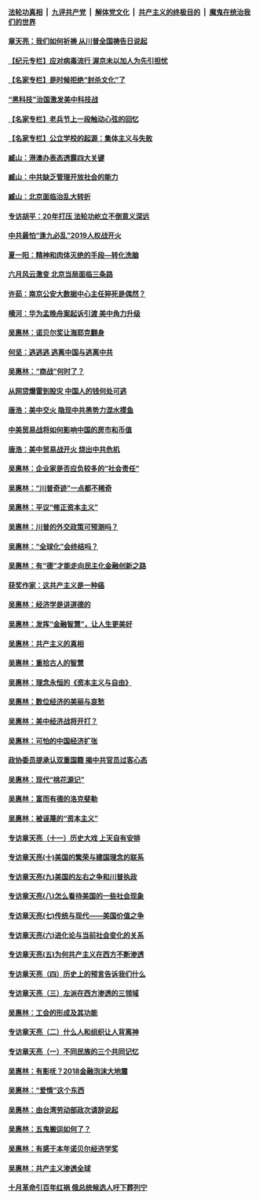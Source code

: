 

####  [法轮功真相](../../../../basic/blob/master/README.md?t=07082231) &nbsp;|&nbsp; [九评共产党](../../../../9ping.md/blob/master/README.md?t=07082231) &nbsp;|&nbsp; [解体党文化](../../../../jtdwh.md/blob/master/README.md?t=07082231)  &nbsp;|&nbsp; [共产主义的终极目的](../../../../gczydzjmd.md/blob/master/README.md?t=07082231) &nbsp;|&nbsp; [魔鬼在统治我们的世界](../../../../mgztzwmdsj.md/blob/master/README.md?t=07082231) 

#### [章天亮：我们如何祈祷 从川普全国祷告日说起](../pages/nsc423/n11944627.md?t=07082231) 

#### [【纪元专栏】应对病毒流行 渥京未以加人为先引担忧](../pages/nsc423/n11875714.md?t=07082231) 

#### [【名家专栏】是时候拒绝“封杀文化”了](../pages/nsc423/n11814093.md?t=07082231) 

#### [“黑科技”治国激发美中科技战](../pages/nsc423/n11638056.md?t=07082231) 

#### [【名家专栏】老兵节上一段触动心弦的回忆](../pages/nsc423/n11646016.md?t=07082231) 

#### [【名家专栏】公立学校的起源：集体主义与失败](../pages/nsc423/n11601833.md?t=07082231) 

#### [臧山：港澳办表态透露四大关键](../pages/nsc423/n11421628.md?t=07082231) 

#### [臧山：中共缺乏管理开放社会的能力](../pages/nsc423/n11407457.md?t=07082231) 

#### [臧山：北京面临治乱大转折](../pages/nsc423/n11406895.md?t=07082231) 

#### [专访胡平：20年打压 法轮功屹立不倒意义深远](../pages/nsc423/n11398800.md?t=07082231) 

#### [中共最怕“逢九必乱”2019人权战开火](../pages/nsc423/n11385248.md?t=07082231) 

#### [夏一阳：精神和肉体灭绝的手段—转化洗脑](../pages/nsc423/n11368250.md?t=07082231) 

#### [六月风云激变 北京当局面临三条路](../pages/nsc423/n11313668.md?t=07082231) 

#### [许茹：南京公安大数据中心主任猝死是偶然？](../pages/nsc423/n11064744.md?t=07082231) 

#### [横河：华为孟晚舟案起诉引渡 美中角力升级](../pages/nsc423/n11027230.md?t=07082231) 

#### [吴惠林：诺贝尔奖让海耶克翻身](../pages/nsc423/n10890049.md?t=07082231) 

#### [何坚：逃逃逃 逃离中国与逃离中共](../pages/nsc423/n10592891.md?t=07082231) 

#### [吴惠林：“商战”何时了？](../pages/nsc423/n10573558.md?t=07082231) 

#### [从网贷爆雷到股灾 中国人的钱何处可逃](../pages/nsc423/n10572800.md?t=07082231) 

#### [唐浩：美中交火 隐现中共黑势力混水摸鱼](../pages/nsc423/n10544040.md?t=07082231) 

#### [中美贸易战将如何影响中国的房市和币值](../pages/nsc423/n10543697.md?t=07082231) 

#### [唐浩：美中贸易战开火 烧出中共危机](../pages/nsc423/n10540126.md?t=07082231) 

#### [吴惠林：企业家是否应负较多的“社会责任”](../pages/nsc423/n10535022.md?t=07082231) 

#### [吴惠林：“川普奇迹”一点都不稀奇](../pages/nsc423/n10512808.md?t=07082231) 

#### [吴惠林：平议“修正资本主义”](../pages/nsc423/n10495724.md?t=07082231) 

#### [吴惠林：川普的外交政策可预测吗？](../pages/nsc423/n10462387.md?t=07082231) 

#### [吴惠林：“全球化”会终结吗？](../pages/nsc423/n10452838.md?t=07082231) 

#### [吴惠林：有“德”才能走向民主化金融创新之路](../pages/nsc423/n10432292.md?t=07082231) 

#### [获奖作家：这共产主义是一种癌](../pages/nsc423/n10431541.md?t=07082231) 

#### [吴惠林：经济学是讲道德的](../pages/nsc423/n10398014.md?t=07082231) 

#### [吴惠林：发挥“金融智慧”，让人生更美好](../pages/nsc423/n10375019.md?t=07082231) 

#### [吴惠林：共产主义的真相](../pages/nsc423/n10351394.md?t=07082231) 

#### [吴惠林：重拾古人的智慧](../pages/nsc423/n10337691.md?t=07082231) 

#### [吴惠林：理念永恒的《资本主义与自由》](../pages/nsc423/n10316274.md?t=07082231) 

#### [吴惠林：数位经济的美丽与哀愁](../pages/nsc423/n10292946.md?t=07082231) 

#### [吴惠林：美中经济战将开打？](../pages/nsc423/n10258825.md?t=07082231) 

#### [吴惠林：可怕的中国经济扩张](../pages/nsc423/n10219147.md?t=07082231) 

#### [政协委员提承认双重国籍 揭中共官员过客心态](../pages/nsc423/n10208809.md?t=07082231) 

#### [吴惠林：现代“桃花源记”](../pages/nsc423/n10185234.md?t=07082231) 

#### [吴惠林：富而有德的洛克斐勒](../pages/nsc423/n10142264.md?t=07082231) 

#### [吴惠林：被诬蔑的“资本主义”](../pages/nsc423/n10124816.md?t=07082231) 

#### [专访章天亮（十一）历史大戏 上天自有安排](../pages/nsc423/n10094905.md?t=07082231) 

#### [专访章天亮(十)美国的繁荣与建国理念的联系](../pages/nsc423/n10094899.md?t=07082231) 

#### [专访章天亮(九)美国的左右之争和川普执政](../pages/nsc423/n10094889.md?t=07082231) 

#### [专访章天亮(八)怎么看待美国的一些社会现象](../pages/nsc423/n10094857.md?t=07082231) 

#### [专访章天亮(七)传统与现代——美国价值之争](../pages/nsc423/n10093140.md?t=07082231) 

#### [专访章天亮(六)进化论与当前社会变化的关系](../pages/nsc423/n10092036.md?t=07082231) 

#### [专访章天亮(五)为何共产主义在西方不断渗透](../pages/nsc423/n10083620.md?t=07082231) 

#### [专访章天亮（四）历史上的预言告诉我们什么](../pages/nsc423/n10083606.md?t=07082231) 

#### [专访章天亮（三）左派在西方渗透的三领域](../pages/nsc423/n10081115.md?t=07082231) 

#### [吴惠林：工会的形成及其功能](../pages/nsc423/n10080633.md?t=07082231) 

#### [专访章天亮（二）什么人和组织让人背离神](../pages/nsc423/n10076637.md?t=07082231) 

#### [专访章天亮（一）不同民族的三个共同记忆](../pages/nsc423/n10074188.md?t=07082231) 

#### [吴惠林：有影呒？2018金融泡沫大地震](../pages/nsc423/n10040534.md?t=07082231) 

#### [吴惠林：“爱情”这个东西](../pages/nsc423/n10019423.md?t=07082231) 

#### [吴惠林：由台湾劳动部政次请辞说起](../pages/nsc423/n9979679.md?t=07082231) 

#### [吴惠林：五鬼搬运如何了？](../pages/nsc423/n9925338.md?t=07082231) 

#### [吴惠林：有感于本年诺贝尔经济学奖](../pages/nsc423/n9871883.md?t=07082231) 

#### [吴惠林：共产主义渗透全球](../pages/nsc423/n9812748.md?t=07082231) 

#### [十月革命引百年红祸 俄总统候选人吁下葬列宁](../pages/nsc423/n9810182.md?t=07082231) 

